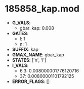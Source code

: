 # 185858_kap.mod

- **G_VALS**:
  - gbar_kap: 0.008
- **GATES**:
  - l: 1
  - n: 1
- **SUFFIX**: kap
- **GMAX_NAME**: gbar_kap
- **STATES**: ['n', 'l']
- **I_VALS**:
  - 6.3: 0.008000001776120716
  - 37: 0.00800001101792125
- **ERROR_FLAGS**: []
